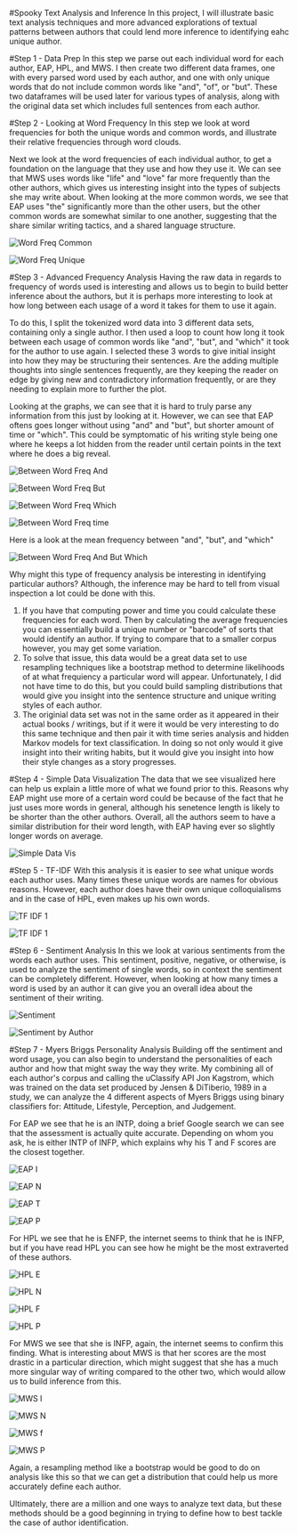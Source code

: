 #Spooky Text Analysis and Inference
In this project, I will illustrate basic text analysis techniques and more advanced explorations of textual patterns between authors that could lend more inference to identifying eahc unique author. 

#Step 1 - Data Prep
In this step we parse out each individual word for each author, EAP, HPL, and MWS. I then create two different data frames, one with every parsed word used by each author, and one with only unique words that do not include common words like "and", "of", or "but". These two dataframes will be used later for various types of analysis, along with the original data set which includes full sentences from each author. 

#Step 2 - Looking at Word Frequency
In this step we look at word frequencies for both the unique words and common words, and illustrate their relative frequencies through word clouds. 

Next we look at the word frequencies of each individual author, to get a foundation on the language that they use and how they use it. We can see that MWS uses words like "life" and "love" far more frequently than the other authors, which gives us interesting insight into the types of subjects she may write about. When looking at the more common words, we see that EAP uses "the" significantly more than the other users, but the other common words are somewhat similar to one another, suggesting that the share similar writing tactics, and a shared language structure. 

![Word Freq Common](../figs/word_freq_com.png)

![Word Freq Unique](../figs/word_freq_uni.png)

#Step 3 - Advanced Frequency Analysis
Having the raw data in regards to frequency of words used is interesting and allows us to begin to build better inference about the authors, but it is perhaps more interesting to look at how long between each usage of a word it takes for them to use it again. 

To do this, I split the tokenized word data into 3 different data sets, containing only a single author. I then used a loop to count how long it took between each usage of common words like "and", "but", and "which" it took for the author to use again. I selected these 3 words to give initial insight into how they may be structuring their sentences. Are the adding multiple thoughts into single sentences frequently, are they keeping the reader on edge by giving new and contradictory information frequently, or are they needing to explain more to further the plot. 

Looking at the graphs, we can see that it is hard to truly parse any information from this just by looking at it. However, we can see that EAP oftens goes longer without using "and" and "but", but shorter amount of time or "which". This could be symptomatic of his writing style being one where he keeps a lot hidden from the reader until certain points in the text where he does a big reveal. 

![Between Word Freq And](../figs/auth_and.png)

![Between Word Freq But](../figs/auth_but.png)

![Between Word Freq Which](../figs/auth_which.png)

![Between Word Freq time](../figs/auth_time.png)

Here is a look at the mean frequency between "and", "but", and "which"

![Between Word Freq And But Which](../figs/and_but_which.png)

Why might this type of frequency analysis be interesting in identifying particular authors? Although, the inference may be hard to tell from visual inspection a lot could be done with this. 

1. If you have that computing power and time you could calculate these frequencies for each word. Then by calculating the average frequencies you can essentially build a unique number or "barcode" of sorts that would identify an author. If trying to compare that to a smaller corpus however, you may get some variation. 
2. To solve that issue, this data would be a great data set to use resampling techniques like a bootstrap method to determine likelihoods of at what frequiency a particular word will appear. Unfortunately, I did not have time to do this, but you could build sampling distributions that would give you insight into the sentence structure and unique writing styles of each author. 
3. The originial data set was not in the same order as it appeared in their actual books / writings, but if it were it would be very interesting to do this same technique and then pair it with time series analysis and hidden Markov models for text classification. In doing so not only would it give insight into their writing habits, but it would give you insight into how their style changes as a story progresses. 

#Step 4 - Simple Data Visualization
The data that we see visualized here can help us explain a little more of what we found prior to this. Reasons why EAP might use more of a certain word could be because of the fact that he just uses more words in general, although his senetence length is likely to be shorter than the other authors. Overall, all the authors seem to have a similar distribution for their word length, with EAP having ever so slightly longer words on average. 

![Simple Data Vis](../figs/distr.png)

#Step 5 - TF-IDF
With this analysis it is easier to see what unique words each author uses. Many times these unique words are names for obvious reasons. However, each author does have their own unique colloquialisms and in the case of HPL, even makes up his own words. 

![TF IDF 1](../figs/tf_idf.png)

![TF IDF 1](../figs/tf_idf2.png)

#Step 6 - Sentiment Analysis
In this we look at various sentiments from the words each author uses. This sentiment, positive, negative, or otherwise, is used to analyze the sentiment of single words, so in context the sentiment can be completely different. However, when looking at how many times a word is used by an author it can give you an overall idea about the sentiment of their writing. 

![Sentiment](../figs/sentiment.png)

![Sentiment by Author](../figs/auth_sentiment.png)

#Step 7 - Myers Briggs Personality Analysis
Building off the sentiment and word usage, you can also begin to understand the personalities of each author and how that might sway the way they write. My combining all of each author's corpus and calling the uClassify API Jon Kagstrom, which was trained on the data set produced by Jensen & DiTiberio, 1989 in a study, we can analyze the 4 different aspects of Myers Briggs using binary classifiers for: Attitude, Lifestyle, Perception, and Judgement.

For EAP we see that he is an INTP, doing a brief Google search we can see that the assessment is actually quite accurate. Depending on whom you ask, he is either INTP of INFP, which explains why his T and F scores are the closest together. 

![EAP I](../figs/eap_i.png)

![EAP N](../figs/eap_n.png)

![EAP T](../figs/eap_t.png)

![EAP P](../figs/eap_p.png)

For HPL we see that he is ENFP, the internet seems to think that he is INFP, but if you have read HPL you can see how he might be the most extraverted of these authors. 

![HPL E](../figs/hpl_e.png)

![HPL N](../figs/hpl_n.png)

![HPL F](../figs/hpl_f.png)

![HPL P](../figs/hpl_p.png)

For MWS we see that she is INFP, again, the internet seems to confirm this finding. What is interesting about MWS is that her scores are the most drastic in a particular direction, which might suggest that she has a much more singular way of writing compared to the other two, which would allow us to build inference from this. 

![MWS I](../figs/mws_i.png)

![MWS N](../figs/mws_n.png)

![MWS f](../figs/mws_f.png)

![MWS P](../figs/mws_p.png)

Again, a resampling method like a bootstrap would be good to do on analysis like this so that we can get a distribution that could help us more accurately define each author. 

Ultimately, there are a million and one ways to analyze text data, but these methods should be a good beginning in trying to define how to best tackle the case of author identification. 
